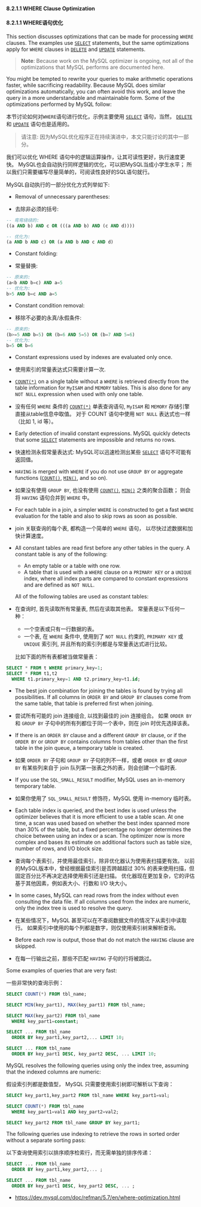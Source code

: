 
#### 8.2.1.1 WHERE Clause Optimization

#### 8.2.1.1 WHERE语句优化


This section discusses optimizations that can be made for processing `WHERE` clauses. The examples use [`SELECT`](https://dev.mysql.com/doc/refman/5.7/en/select.html) statements, but the same optimizations apply for `WHERE` clauses in [`DELETE`](https://dev.mysql.com/doc/refman/5.7/en/delete.html) and [`UPDATE`](https://dev.mysql.com/doc/refman/5.7/en/update.html) statements.

> **Note**:
> Because work on the MySQL optimizer is ongoing, not all of the optimizations that MySQL performs are documented here.

You might be tempted to rewrite your queries to make arithmetic operations faster, while sacrificing readability. Because MySQL does similar optimizations automatically, you can often avoid this work, and leave the query in a more understandable and maintainable form. Some of the optimizations performed by MySQL follow:

本节讨论如何对`WHERE`语句进行优化，示例主要使用 [`SELECT`](https://dev.mysql.com/doc/refman/5.7/en/select.html) 语句，当然， [`DELETE`](https://dev.mysql.com/doc/refman/5.7/en/delete.html) 和 [`UPDATE`](https://dev.mysql.com/doc/refman/5.7/en/update.html) 语句也是适用的。

> 请注意: 因为MySQL优化程序正在持续演进中，本文只能讨论的其中一部分。

我们可以优化 WHERE 语句中的逻辑运算操作，让其可读性更好，执行速度更快。
MySQL也会自动执行同样逻辑的优化，可以把MySQL当成小学生水平； 所以我们只需要编写尽量简单的，可阅读性良好的SQL语句就行。

MySQL自动执行的一部分优化方式列举如下:

- Removal of unnecessary parentheses:

- 去除非必须的括号:

```sql
-- 弯弯绕绕的:
((a AND b) AND c OR (((a AND b) AND (c AND d))))

-- 优化为:
(a AND b AND c) OR (a AND b AND c AND d)
```

- Constant folding:

- 常量替换:

```sql
-- 原来的:
(a<b AND b=c) AND a=5
-- 优化为:
b>5 AND b=c AND a=5
```

- Constant condition removal:

- 移除不必要的永真/永假条件:

```sql
-- 原来的:
(b>=5 AND b=5) OR (b=6 AND 5=5) OR (b=7 AND 5=6)
-- 优化为:
b=5 OR b=6
```

- Constant expressions used by indexes are evaluated only once.

- 使用索引的常量表达式只需要计算一次.

- [`COUNT(*)`](https://dev.mysql.com/doc/refman/5.7/en/aggregate-functions.html#function_count) on a single table without a `WHERE` is retrieved directly from the table information for `MyISAM` and `MEMORY` tables. This is also done for any `NOT NULL` expression when used with only one table.

- 没有任何 `WHERE` 条件的 [`COUNT(*)`](https://dev.mysql.com/doc/refman/5.7/en/aggregate-functions.html#function_count) 单表查询语句, `MyISAM` 和 `MEMORY` 存储引擎直接从table信息中取值。 对于 COUNT 语句中使用 `NOT NULL` 表达式也一样（比如 1, id 等）。

- Early detection of invalid constant expressions. MySQL quickly detects that some [`SELECT`](https://dev.mysql.com/doc/refman/5.7/en/select.html) statements are impossible and returns no rows.

- 快速检测永假常量表达式: MySQL可以迅速检测出某些 [`SELECT`](https://dev.mysql.com/doc/refman/5.7/en/select.html) 语句不可能有返回值。

- `HAVING` is merged with `WHERE` if you do not use `GROUP BY` or aggregate functions ([`COUNT()`](https://dev.mysql.com/doc/refman/5.7/en/aggregate-functions.html#function_count), [`MIN()`](https://dev.mysql.com/doc/refman/5.7/en/aggregate-functions.html#function_min), and so on).

- 如果没有使用 `GROUP BY`, 也没有使用 [`COUNT()`](https://dev.mysql.com/doc/refman/5.7/en/aggregate-functions.html#function_count), [`MIN()`](https://dev.mysql.com/doc/refman/5.7/en/aggregate-functions.html#function_min) 之类的聚合函数； 则会将 `HAVING` 语句合并到 `WHERE` 中。

- For each table in a join, a simpler `WHERE` is constructed to get a fast `WHERE` evaluation for the table and also to skip rows as soon as possible.

- join 关联查询的每个表, 都构造一个简单的 `WHERE` 语句， 以尽快过滤数据和加快计算速度。

- All constant tables are read first before any other tables in the query. A constant table is any of the following:

  * An empty table or a table with one row.
  * A table that is used with a `WHERE` clause on a `PRIMARY KEY` or a `UNIQUE` index, where all index parts are compared to constant expressions and are defined as `NOT NULL`.

  All of the following tables are used as constant tables:

- 在查询时, 首先读取所有常量表, 然后在读取其他表。 常量表是以下任何一种：

   * 一个空表或只有一行数据的表。
   * 一个表, 在 `WHERE` 条件中, 使用到了 `NOT NULL` 约束的, `PRIMARY KEY` 或 `UNIQUE` 索引列, 并且所有的索引列都是与常量表达式进行比较。

   比如下面的所有表都被当做常量表：


```sql
SELECT * FROM t WHERE primary_key=1;
SELECT * FROM t1,t2
  WHERE t1.primary_key=1 AND t2.primary_key=t1.id;
```

- The best join combination for joining the tables is found by trying all possibilities. If all columns in `ORDER BY` and `GROUP BY` clauses come from the same table, that table is preferred first when joining.

- 尝试所有可能的 join 连接组合, 以找到最佳的 join 连接组合。 如果 `ORDER BY` 和 `GROUP BY` 子句中的所有列都位于同一个表中，则在 join 时优先选择该表。


- If there is an `ORDER BY` clause and a different `GROUP BY` clause, or if the `ORDER BY` or `GROUP BY` contains columns from tables other than the first table in the join queue, a temporary table is created.

- 如果 `ORDER BY` 子句和 `GROUP BY` 子句的列不一样，或者 `ORDER BY` 或 `GROUP BY` 有某些列来自于 join 队列第一张表之外的表，则会创建一个临时表.

- If you use the `SQL_SMALL_RESULT` modifier, MySQL uses an in-memory temporary table.

- 如果你使用了 `SQL_SMALL_RESULT` 修饰符，MySQL 使用 in-memory 临时表。

- Each table index is queried, and the best index is used unless the optimizer believes that it is more efficient to use a table scan. At one time, a scan was used based on whether the best index spanned more than 30% of the table, but a fixed percentage no longer determines the choice between using an index or a scan. The optimizer now is more complex and bases its estimate on additional factors such as table size, number of rows, and I/O block size.

- 查询每个表索引，并使用最佳索引，除非优化器认为使用表扫描更有效。 以前的MySQL版本中，曾经根据最佳索引是否跨越超过 30% 的表来使用扫描，但固定百分比不再决定选择使用索引还是扫描。 优化器现在更加复杂，它的评估基于其他因素，例如表大小、行数和 I/O 块大小。

- In some cases, MySQL can read rows from the index without even consulting the data file. If all columns used from the index are numeric, only the index tree is used to resolve the query.

- 在某些情况下，MySQL 甚至可以在不查阅数据文件的情况下从索引中读取行。 如果索引中使用的每个列都是数字，则仅使用索引树来解析查询。

- Before each row is output, those that do not match the `HAVING` clause are skipped.

- 在每一行输出之前，那些不匹配 `HAVING` 子句的行将被跳过。


Some examples of queries that are very fast:

一些非常快的查询示例：

```sql
SELECT COUNT(*) FROM tbl_name;

SELECT MIN(key_part1), MAX(key_part1) FROM tbl_name;

SELECT MAX(key_part2) FROM tbl_name
  WHERE key_part1=constant;

SELECT ... FROM tbl_name
  ORDER BY key_part1,key_part2,... LIMIT 10;

SELECT ... FROM tbl_name
  ORDER BY key_part1 DESC, key_part2 DESC, ... LIMIT 10;
```

MySQL resolves the following queries using only the index tree, assuming that the indexed columns are numeric:

假设索引列都是数值型， MySQL 只需要使用索引树即可解析以下查询：

```sql
SELECT key_part1,key_part2 FROM tbl_name WHERE key_part1=val;

SELECT COUNT(*) FROM tbl_name
  WHERE key_part1=val1 AND key_part2=val2;

SELECT key_part2 FROM tbl_name GROUP BY key_part1;
```

The following queries use indexing to retrieve the rows in sorted order without a separate sorting pass:

以下查询使用索引以排序顺序检索行，而无需单独的排序传递：

```sql
SELECT ... FROM tbl_name
  ORDER BY key_part1,key_part2,... ;

SELECT ... FROM tbl_name
  ORDER BY key_part1 DESC, key_part2 DESC, ... ;
```



- https://dev.mysql.com/doc/refman/5.7/en/where-optimization.html
